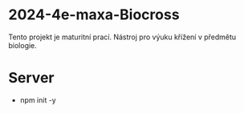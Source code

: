 # 2024-4e-maxa-Biocross
Tento projekt je maturitní prací. Nástroj pro výuku křížení v předmětu biologie.
# Server
- npm init -y
